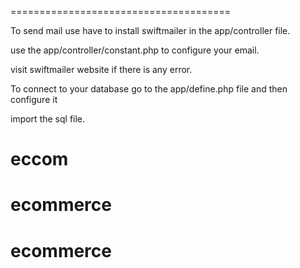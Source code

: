 ======================================

To send mail use have to install swiftmailer in the app/controller file.

use the app/controller/constant.php to configure your email.

visit swiftmailer website if there is any error.

To connect to your database go to the app/define.php file and then configure it

import the sql file.
# eccom
# ecommerce
# ecommerce
